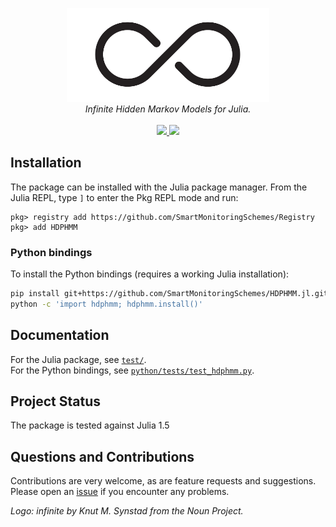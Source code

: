 <p align="center">
  <img src="/.github/logo.png" height="150"><br/>
  <i>Infinite Hidden Markov Models for Julia.</i><br/><br/>
  <a href="https://app.codecov.io/gh/SmartMonitoringSchemes/HDPHMM.jl">
    <img src="https://img.shields.io/codecov/c/github/SmartMonitoringSchemes/HDPHMM.jl?logo=codecov&logoColor=white">
  </a>
  <a href="https://github.com/SmartMonitoringSchemes/HDPHMM.jl/actions/workflows/tests.yml">
    <img src="https://img.shields.io/github/actions/workflow/status/SmartMonitoringSchemes/HDPHMM.jl/tests.yml?logo=github&label=tests">
  </a>
</p>

## Installation

The package can be installed with the Julia package manager.
From the Julia REPL, type `]` to enter the Pkg REPL mode and run:

```
pkg> registry add https://github.com/SmartMonitoringSchemes/Registry
pkg> add HDPHMM
```

### Python bindings

To install the Python bindings (requires a working Julia installation):

```bash
pip install git+https://github.com/SmartMonitoringSchemes/HDPHMM.jl.git
python -c 'import hdphmm; hdphmm.install()'
```

## Documentation

For the Julia package, see [`test/`](/test/).  
For the Python bindings, see [`python/tests/test_hdphmm.py`](python/tests/test_hdphmm.py).

## Project Status

The package is tested against Julia 1.5  

## Questions and Contributions

Contributions are very welcome, as are feature requests and suggestions.
Please open an [issue][issues-url] if you encounter any problems.

*Logo: infinite by Knut M. Synstad from the Noun Project.*

[issues-url]: https://github.com/SmartMonitoringSchemes/HDPHMM.jl/issues

